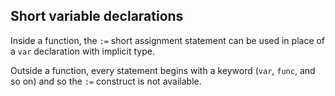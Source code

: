 Short variable declarations
---------------------------

Inside a function, the `:=` short assignment statement can be used in place of a `var` declaration with implicit type.

Outside a function, every statement begins with a keyword (`var`, `func`, and so on) and so the `:=` construct is not available.